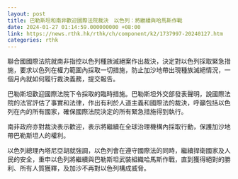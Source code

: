 ```yaml
---
layout: post
title: 巴勒斯坦和南非歡迎國際法院裁決　以色列︰將繼續與哈馬斯作戰
date: 2024-01-27 01:14:59.000000000 +08:00
link: https://news.rthk.hk/rthk/ch/component/k2/1737997-20240127.htm
categories: rthk
---
```


聯合國國際法院就南非指控以色列種族滅絕案作出裁決，決定對以色列採取緊急措施，要求以色列在權力範圍內採取一切措施，防止加沙地帶出現種族滅絕情況，一個月內就如何履行裁決義務，提交報告。

巴勒斯坦歡迎國際法院下令採取的臨時措施。巴勒斯坦外交部發表聲明，說國際法院的法官評估了事實和法律，作出有利於人道主義和國際法的裁決，呼籲包括以色列在內的所有國家，確保國際法院決定的所有緊急措施得到執行。

南非政府亦對裁決表示歡迎，表示將繼續在全球治理機構內採取行動，保護加沙地帶巴勒斯坦人的權利。

以色列總理內塔尼亞胡就強調，以色列會在遵守國際法的同時，繼續捍衛國家及人民的安全，重申以色列將繼續與巴勒斯坦武裝組織哈馬斯作戰，直到獲得絕對的勝利、所有人質獲釋，及加沙不再對以色列構成威脅。
